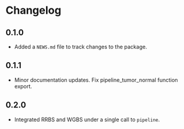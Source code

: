 # Changelog

## 0.1.0

- Added a `NEWS.md` file to track changes to the package.

## 0.1.1

- Minor documentation updates. Fix pipeline_tumor_normal function export.

## 0.2.0

- Integrated RRBS and WGBS under a single call to `pipeline`.